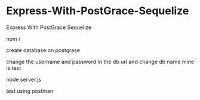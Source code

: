 # Express-With-PostGrace-Sequelize
Express With PostGrace Sequelize


npm i 

create database on postgrase

change the username and password in the db url and change db name mine is test

node server.js

test using postman 
